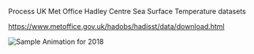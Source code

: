 Process UK Met Office Hadley Centre Sea Surface Temperature datasets

https://www.metoffice.gov.uk/hadobs/hadisst/data/download.html

![Sample Animation for 2018]("images/2018.gif")
